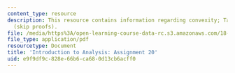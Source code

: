 ```yaml
---
content_type: resource
description: This resource contains information regarding convexity; Taylor's theorem
  (skip proofs).
file: /media/https%3A/open-learning-course-data-rc.s3.amazonaws.com/18-100a-introduction-to-analysis-fall-2012/e9f9df9c828e66b6ca680d13cb6acff0_MIT18_100AF12_Assign_20.pdf
file_type: application/pdf
resourcetype: Document
title: 'Introduction to Analysis: Assignment 20'
uid: e9f9df9c-828e-66b6-ca68-0d13cb6acff0
---
```


